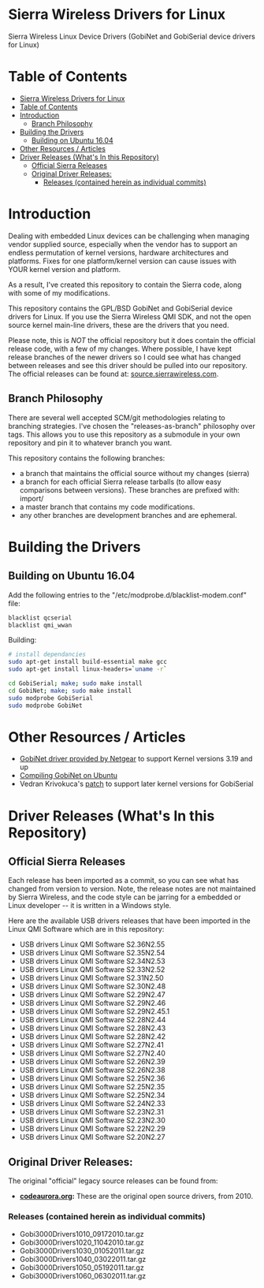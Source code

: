 # Sierra Wireless Drivers for Linux
Sierra Wireless Linux Device Drivers (GobiNet and GobiSerial device drivers for Linux) 

Table of Contents
=================

<!--ts-->

   * [Sierra Wireless Drivers for Linux](#sierra-wireless-drivers-for-linux)
   * [Table of Contents](#table-of-contents)
   * [Introduction](#introduction)
      * [Branch Philosophy](#branch-philosophy)
   * [Building the Drivers](#building-the-drivers)
      * [Building on Ubuntu 16.04](#building-on-ubuntu-1604)
   * [Other Resources / Articles](#other-resources--articles)
   * [Driver Releases (What's In this Repository)](#driver-releases-whats-in-this-repository)
      * [Official Sierra Releases](#official-sierra-releases)
      * [Original Driver Releases:](#original-driver-releases)
         * [Releases (contained herein as individual commits)](#releases-contained-herein-as-individual-commits)

<!-- Added by: g4timesys, at: 2019-01-31T16:00-06:00 -->

<!--te-->

# Introduction

Dealing with embedded Linux devices can be challenging when managing 
vendor supplied source, especially when the vendor has to support an
endless permutation of kernel versions, hardware architectures and platforms.
Fixes for one platform/kernel version can cause issues with YOUR 
kernel version and platform.

As a result, I've created this repository to contain the Sierra code, 
along with some of my modifications.

This repository contains the GPL/BSD GobiNet and GobiSerial device drivers 
for Linux.  If you use the Sierra Wireless QMI SDK, and not the 
open source kernel main-line drivers, these are the drivers that you need.  

Please note, this is *NOT* the official repository but it does contain the official release
code, with a few of my changes.  Where possible, I have kept release branches of the newer
drivers so I could see what has changed between releases and see this driver
should be pulled into our repository.  The official releases can be found at: 
[source.sierrawireless.com](https://source.sierrawireless.com/resources/airprime/software/usb-drivers-linux-qmi-software-history/).

## Branch Philosophy 
There are several well accepted SCM/git methodologies relating to branching strategies.  I've
chosen the "releases-as-branch" philosophy over tags.  This allows you to use this repository as
a submodule in your own repository and pin it to whatever branch you want.

This repository contains the following branches:
- a branch that maintains the official source without my changes (sierra)
- a branch for each official Sierra release tarballs (to allow easy comparisons between
  versions). These branches are prefixed with: import/
- a master branch that contains my code modifications.
- any other branches are development branches and are ephemeral.


# Building the Drivers

## Building on Ubuntu 16.04

Add the following entries to the "/etc/modprobe.d/blacklist-modem.conf" file:

```bash
blacklist qcserial
blacklist qmi_wwan
```

Building:

```bash
# install dependancies
sudo apt-get install build-essential make gcc
sudo apt-get install linux-headers=`uname -r`

cd GobiSerial; make; sudo make install
cd GobiNet; make; sudo make install
sudo modprobe GobiSerial
sudo modprobe GobiNet
```

# Other Resources / Articles

- [GobiNet driver provided by Netgear](http://www.downloads.netgear.com/files/aircard/Linux-Support-S2.13N2.25.zip) to support Kernel versions 3.19 and up
- [Compiling GobiNet on Ubuntu](https://bytefreaks.net/gnulinux/compiling-gobinet-on-ubuntu-16-04-64bit)
- Vedran Krivokuca's [patch](https://github.com/casastorta/gobiserial-patch/blob/master/GobiSerial.patch) to support later kernel versions for GobiSerial

# Driver Releases (What's In this Repository)

## Official Sierra Releases

Each release has been imported as a commit, so you can see what has changed from version to version.  Note,
the release notes are not maintained by Sierra Wireless, and the code style can be jarring for a 
embedded or Linux developer -- it is written in a Windows style. 

Here are the available USB drivers releases that have been imported in the Linux QMI Software which are in this repository:

- USB drivers Linux QMI Software S2.36N2.55
- USB drivers Linux QMI Software S2.35N2.54
- USB drivers Linux QMI Software S2.34N2.53
- USB drivers Linux QMI Software S2.33N2.52
- USB drivers Linux QMI Software S2.31N2.50
- USB drivers Linux QMI Software S2.30N2.48
- USB drivers Linux QMI Software S2.29N2.47
- USB drivers Linux QMI Software S2.29N2.46
- USB drivers Linux QMI Software S2.29N2.45.1
- USB drivers Linux QMI Software S2.28N2.44
- USB drivers Linux QMI Software S2.28N2.43
- USB drivers Linux QMI Software S2.28N2.42
- USB drivers Linux QMI Software S2.27N2.41
- USB drivers Linux QMI Software S2.27N2.40
- USB drivers Linux QMI Software S2.26N2.39
- USB drivers Linux QMI Software S2.26N2.38
- USB drivers Linux QMI Software S2.25N2.36
- USB drivers Linux QMI Software S2.25N2.35
- USB drivers Linux QMI Software S2.25N2.34
- USB drivers Linux QMI Software S2.24N2.33
- USB drivers Linux QMI Software S2.23N2.31
- USB drivers Linux QMI Software S2.23N2.30
- USB drivers Linux QMI Software S2.22N2.29
- USB drivers Linux QMI Software S2.20N2.27

## Original Driver Releases:

The original "official" legacy source releases can be found
from:

+ **[codeaurora.org](https://portland.source.codeaurora.org/patches/quic/gobi/Gobi3000/OldReleases/):** These are the 
original open source drivers, from 2010.

### Releases (contained herein as individual commits)

- Gobi3000Drivers1010_09172010.tar.gz
- Gobi3000Drivers1020_11042010.tar.gz
- Gobi3000Drivers1030_01052011.tar.gz
- Gobi3000Drivers1040_03022011.tar.gz
- Gobi3000Drivers1050_05192011.tar.gz
- Gobi3000Drivers1060_06302011.tar.gz



